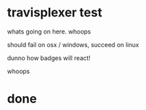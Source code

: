 # travisplexer test

whats going on here. whoops

should fail on osx / windows, succeed on linux

dunno how badges will react!


whoops

# done
